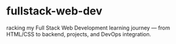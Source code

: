# fullstack-web-dev
racking my Full Stack Web Development learning journey — from HTML/CSS to backend, projects, and DevOps integration.
